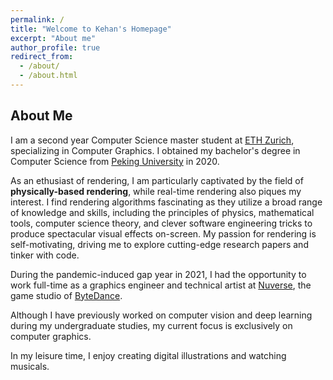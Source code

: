 ```yaml
---
permalink: /
title: "Welcome to Kehan's Homepage"
excerpt: "About me"
author_profile: true
redirect_from: 
  - /about/
  - /about.html
---
```


About Me
------
I am a second year Computer Science master student at [ETH Zurich](https://inf.ethz.ch), specializing in Computer Graphics. I obtained my bachelor's degree in Computer Science from [Peking University](https://english.pku.edu.cn) in 2020.

As an ethusiast of rendering, I am particularly captivated by the field of **physically-based rendering**, while real-time rendering also piques my interest. I find rendering algorithms fascinating as they utilize a broad range of knowledge and skills, including the principles of physics, mathematical tools, computer science theory, and clever software engineering tricks to produce spectacular visual effects on-screen. My passion for rendering is self-motivating, driving me to explore cutting-edge research papers and tinker with code.

During the pandemic-induced gap year in 2021, I had the opportunity to work full-time as a graphics engineer and technical artist at [Nuverse](https://www.nvsgames.com/sg), the game studio of [ByteDance](https://www.bytedance.com/en/).

Although I have previously worked on computer vision and deep learning during my undergraduate studies, my current focus is exclusively on computer graphics.

In my leisure time, I enjoy creating digital illustrations and watching musicals.

<!-- Publications
------
### [Localize, Assemble, and Predicate: Contextual Object Proposal Embedding for Visual Relation Detection](https://ojs.aaai.org//index.php/AAAI/article/view/6913)

- [Ruihai Wu](https://warshallrho.github.io/), **Kehan Xu**, Chenchen Liu, Nan Zhuang, [Yadong Mu](http://www.muyadong.com)
- AAAI 2020, oral presentation

Experience
------
- Fulltime Graphics Engineer and Techinical Artist at ByteDance Oasis Studio
- Software Engineering Intern at Tencent Morefun Studio Group
- Software Engineering Intern at Google TensorFlow Team
- Research Intern at [Megvii](https://www.megvii.com/en)
- Summer Intern at University of California, Merced supervised by Prof. [Ming-Hsuan Yang](https://faculty.ucmerced.edu/mhyang/)
- Research Assistant at Peking University advised by Prof. [Yadong Mu](http://www.muyadong.com) -->